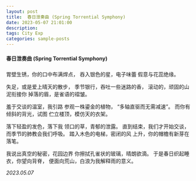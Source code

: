 ```yaml
---
layout: post
title:  春日泄奏曲 (Spring Torrential Symphony)
date: 2023-05-07 21:01:00
description: 
tags: City Exp
categories: sample-posts
---
```


#### 春日泄奏曲 (Spring Torrential Symphony)  
#####


胃壁生锈，你的口中布满焊点，
吞入银色的星，电子味蕾
假意与花蕊绝缘。

失足，或是爱上晴天的散步，
季节银行，吞吐一些迷路的香，
滚动的，顽固的山泥衔接你
掉落的眉，是雀语的褶皱。

羞于交谈的温室，我引路
参观一株鎏金的植物，
“多轴直驱而无需减速”。
而你有倾斜的背光，试图
伫立楼顶，模仿天的衣架。

落下轻盈的发色，落下我
领口的草，青郁的泄露。
直到结束，我们才开始交谈，
而季节的肺教会我们呼吸。
踏入木色的电梯，密闭的风
上升，你的帽檐有新芽在落笔。

我说出真空的秘密，花园边界
你擦拭孔雀状的玻璃，晴朗欲滴。
于是春日织起睡衣，你望向背脊，
便面向荒山，白浪为我解释雨的意义。

*2023.05.07*

